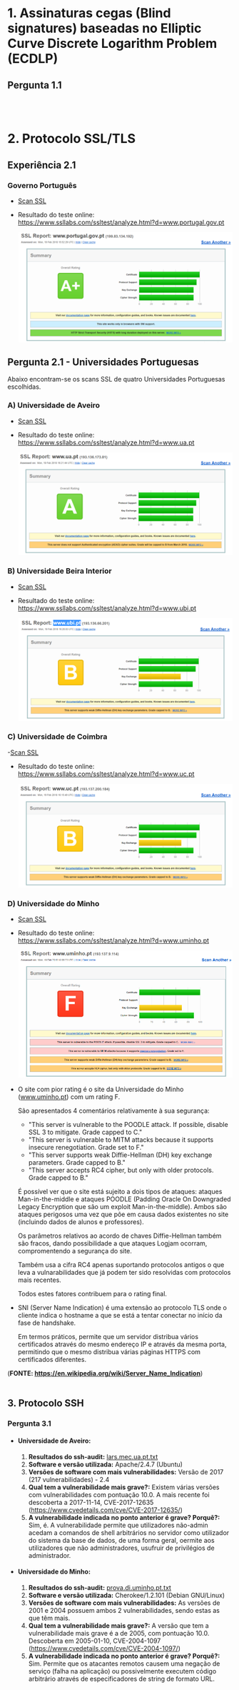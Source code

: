 # 1. Assinaturas cegas (Blind signatures) baseadas no Elliptic Curve Discrete Logarithm Problem (ECDLP)

## Pergunta 1.1


<br>
<br>

# 2. Protocolo SSL/TLS

## Experiência 2.1

### Governo Português

- [Scan SSL](scans/governo.pdf)
- Resultado do teste online: https://www.ssllabs.com/ssltest/analyze.html?d=www.portugal.gov.pt

    ![alt text](imgs/governo.png "Scan do site do Governo Português")

## Pergunta 2.1 - Universidades Portuguesas
Abaixo encontram-se os scans SSL de quatro Universidades Portuguesas escolhidas.

### A) Universidade de Aveiro

- [Scan SSL](scans/uni_aveiro.pdf)
- Resultado do teste online: https://www.ssllabs.com/ssltest/analyze.html?d=www.ua.pt

    ![alt text](imgs/uaveiro.png "Scan do site da Universidade de Averio")


### B) Universidade Beira Interior

- [Scan SSL](scans/uni_beira_interior.pdf)
- Resultado do teste online: https://www.ssllabs.com/ssltest/analyze.html?d=www.ubi.pt

    ![alt text](imgs/ubeirainterior.png "Scan do site da Universidade Beira Interior")


### C) Universidade de Coimbra

-[Scan SSL](scans/uni_coimbra.pdf)
- Resultado do teste online: https://www.ssllabs.com/ssltest/analyze.html?d=www.uc.pt

    ![alt text](imgs/ucoimbra.png "Scan do site da Universidade de Coimbra")


### D) Universidade do Minho

- [Scan SSL](scans/uni_minho.pdf)
- Resultado do teste online: https://www.ssllabs.com/ssltest/analyze.html?d=www.uminho.pt

    ![alt text](imgs/uminho.png "Scan do site da Universidade do Minho")

- O site com pior rating é o site da Universidade do Minho (www.uminho.pt) com um rating F.

    São apresentados 4 comentários relativamente à sua segurança:

    - "This server is vulnerable to the POODLE attack. If possible, disable SSL 3 to mitigate. Grade capped to C."
    - "This server is vulnerable to MITM attacks because it supports insecure renegotiation. Grade set to F."
    - "This server supports weak Diffie-Hellman (DH) key exchange parameters. Grade capped to B."
    - "This server accepts RC4 cipher, but only with older protocols. Grade capped to B."

    É possível ver que o site está sujeito a dois tipos de ataques: ataques Man-in-the-middle e ataques POODLE (Padding Oracle On Downgraded Legacy Encryption que são um exploit Man-in-the-middle). Ambos são ataques perigosos uma vez que põe em causa dados existentes no site (incluindo dados de alunos e professores).

    Os parâmetros relativos ao acordo de chaves Diffie-Hellman também são fracos, dando possibilidade a que ataques Logjam ocorram, compromentendo a segurança do site.

    Também usa a cifra RC4 apenas suportando protocolos antigos o que leva a vulnarabilidades que já podem ter sido resolvidas com protocolos mais recentes.

    Todos estes fatores contribuem para o rating final.

- SNI (Server Name Indication) é uma extensão ao protocolo TLS onde o cliente indica o hostname a que se está a tentar conectar no início da fase de handshake.

    Em termos práticos, permite que um servidor distribua vários certificados através do mesmo endereço IP e através da mesma porta, permitindo que o mesmo distribua várias páginas HTTPS com certificados diferentes.

(**FONTE: https://en.wikipedia.org/wiki/Server_Name_Indication**)
<br>
<br>

## 3. Protocolo SSH

### Pergunta 3.1

- #### Universidade de Aveiro: 

    1. **Resultados do ssh-audit:** [lars.mec.ua.pt.txt](ssh-audit\lars.mec.ua.pt.txt)
    2. **Software e versão utilizada:** Apache/2.4.7 (Ubuntu)
    3. **Versões de software com mais vulnerabilidades:** Versão de 2017 (217 vulnerabilidades) - 2.4
    4. **Qual tem a vulnerabilidade mais grave?:** Existem várias versões com vulnerabilidades com pontuação 10.0. A mais recente foi descoberta a 2017-11-14, CVE-2017-12635 (https://www.cvedetails.com/cve/CVE-2017-12635/)
    5. **A vulnerabilidade indicada no ponto anterior é grave? Porquê?:** Sim, é. A vulnerabilidade permite que utilizadores não-admin acedam a comandos de shell arbitrários no servidor como utilizador do sistema da base de dados, de uma forma geral, oermite aos utilizadores que não administradores, usufruir de privilégios de administrador.


- #### Universidade do Minho: 

    1. **Resultados do ssh-audit:** [prova.di.uminho.pt.txt](ssh-audit\prova.di.uminho.pt.txt)
    2. **Software e versão utilizada:** Cherokee/1.2.101 (Debian GNU/Linux)
    3. **Versões de software com mais vulnerabilidades:** As versões de 2001 e 2004 possuem ambos 2 vulnerabilidades, sendo estas as que têm mais.
    4. **Qual tem a vulnerabilidade mais grave?:** A versão que tem a vulnerabilidade mais grave é a de 2005, com pontuação 10.0. Descoberta em 2005-01-10, CVE-2004-1097 (https://www.cvedetails.com/cve/CVE-2004-1097/)
    5. **A vulnerabilidade indicada no ponto anterior é grave? Porquê?:** Sim. Permite que os atacantes remotos causem uma negação de serviço (falha na aplicação) ou possivelmente executem código arbitrário através de especificadores de string de formato URL.

